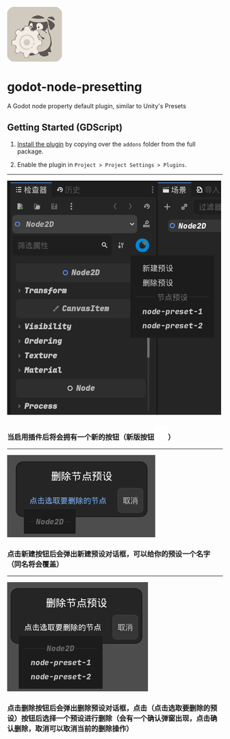 ![image](https://github.com/DeerLuuu/godot-node-presetting/blob/main/addons/node_presetting/icon/icon.png)
# godot-node-presetting
A Godot node property default plugin, similar to Unity's Presets
## Getting Started (GDScript)

1. [Install the plugin](https://docs.godotengine.org/en/stable/tutorials/plugins/editor/installing_plugins.html) by copying over the `addons` folder from the full package.

2. Enable the plugin in `Project > Project Settings > Plugins`.
---

![image](https://github.com/DeerLuuu/godot-node-presetting/blob/main/preview1.png)
### 当启用插件后将会拥有一个新的按钮（新版按钮![image](https://github.com/DeerLuuu/godot-node-presetting/blob/main/addons/node_presetting/icon/node_icon.png)）
---
![image](https://github.com/DeerLuuu/godot-node-presetting/blob/main/preview2.png)
### 点击新建按钮后会弹出新建预设对话框，可以给你的预设一个名字（同名将会覆盖）
---
![image](https://github.com/DeerLuuu/godot-node-presetting/blob/main/preview3.png)
### 点击删除按钮后会弹出删除预设对话框，点击（点击选取要删除的预设）按钮后选择一个预设进行删除（会有一个确认弹窗出现，点击确认删除，取消可以取消当前的删除操作）
